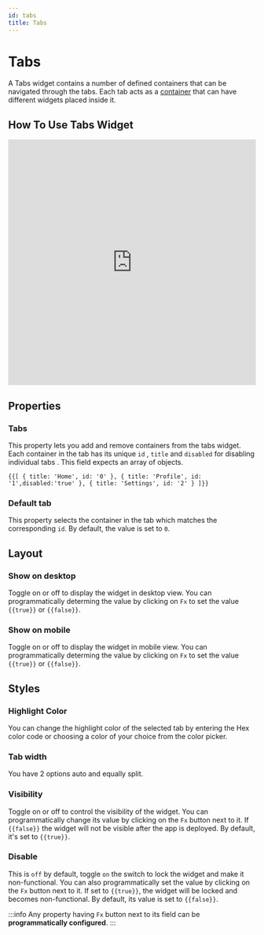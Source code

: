 ```yaml
---
id: tabs
title: Tabs
---
```


# Tabs

A Tabs widget contains a number of defined containers that can be navigated through the tabs. Each tab acts as a <a href="https://docs.tooljet.com/docs/widgets/tabs/" target="_blank">container</a> that can have different widgets placed inside it.

## How To Use Tabs Widget

<iframe height="500" src="https://www.youtube.com/embed/YmAhpO4Ku5w" title="Datepicker Widget" frameborder="0" allowfullscreen width="100%"></iframe>

## Properties

### Tabs

This property lets you add and remove containers from the tabs widget. Each container in the tab has its unique `id` , `title` and `disabled` for disabling individual tabs . This field expects an array of objects.

`{{[ { title: 'Home', id: '0' }, { title: 'Profile', id: '1',disabled:'true' }, { title: 'Settings', id: '2' } ]}}`

### Default tab

This property selects the container in the tab which matches the corresponding `id`. By default, the value is set to `0`.

## Layout

### Show on desktop

Toggle on or off to display the widget in desktop view. You can programmatically determing the value by clicking on `Fx` to set the value `{{true}}` or `{{false}}`.

### Show on mobile

Toggle on or off to display the widget in mobile view. You can programmatically determing the value by clicking on `Fx` to set the value `{{true}}` or `{{false}}`.

## Styles

### Highlight Color

You can change the highlight color of the selected tab by entering the Hex color code or choosing a color of your choice from the color picker.

### Tab width

You have 2 options auto and equally split.

### Visibility

Toggle on or off to control the visibility of the widget. You can programmatically change its value by clicking on the `Fx` button next to it. If `{{false}}` the widget will not be visible after the app is deployed. By default, it's set to `{{true}}`.

### Disable

This is `off` by default, toggle `on` the switch to lock the widget and make it non-functional. You can also programmatically set the value by clicking on the `Fx` button next to it. If set to `{{true}}`, the widget will be locked and becomes non-functional. By default, its value is set to `{{false}}`.

:::info
Any property having `Fx` button next to its field can be **programmatically configured**.
:::
